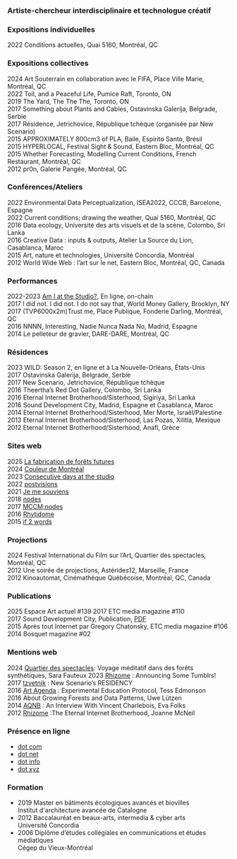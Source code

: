 ### Artiste-chercheur interdisciplinaire et technologue créatif

### Expositions individuelles
2022 Conditions actuelles, Quai 5160, Montréal, QC  
  
### Expositions collectives
2024 Art Souterrain en collaboration avec le FIFA, Place Ville Marie, Montréal, QC  
2022 Toil, and a Peaceful Life, Pumice Raft, Toronto, ON   
2019 The Yard, The The The, Toronto, ON  
2017 Something about Plants and Cables, Ostavinska Galerija, Belgrade, Serbie  
2017 Résidence, Jetrichovice, République tchèque (organisée par New Scenario)  
2015 APPROXIMATELY 800cm3 of PLA, Baile, Espírito Santo, Brésil  
2015 HYPERLOCAL, Festival Sight & Sound, Eastern Bloc, Montréal, QC  
2015 Whether Forecasting, Modelling Current Conditions, French Restaurant, Montréal, QC  
2012 pr0n, Galerie Pangée, Montréal, QC  
  
### Conférences/Ateliers
2022 Environmental Data Perceptualization, ISEA2022, CCCB, Barcelone, Espagne  
2022 Current conditions; drawing the weather, Quai 5160, Montréal, QC  
2016 Data ecology, Université des arts visuels et de la scène, Colombo, Sri Lanka  
2016 Creative Data : inputs & outputs, Atelier La Source du Lion, Casablanca, Maroc  
2015 Art, nature et technologies, Université Concordia, Montréal  
2012 World Wide Web : l’art sur le net, Eastern Bloc, Montréal, QC, Canada  
  
### Performances
2022-2023 [Am I at the Studio?](https://vincent.charlebois.info/am-i/), En ligne, on-chain  
2017 I did not. I did not. I do not say that, World Money Gallery, Brooklyn, NY  
2017 (TVP6000x2m)Trust me, Place Publique, Fonderie Darling, Montréal, QC  
2016 NNNN, Interesting, Nadie Nunca Nada No, Madrid, Espagne  
2014 Le pelleteur de gravier, DARE-DARE, Montréal, QC  
  
### Résidences
2023 WILD: Season 2, en ligne et à La Nouvelle-Orléans, États-Unis  
2017 Ostavinska Galerija, Belgrade, Serbie  
2017 New Scenario, Jetrichovice, République tchèque  
2016 Theertha’s Red Dot Gallery, Colombo, Sri Lanka  
2016 Eternal Internet Brotherhood/Sisterhood, Sigiriya, Sri Lanka  
2016 Sound Development City, Madrid, Espagne et Casablanca, Maroc  
2014 Eternal Internet Brotherhood/Sisterhood, Mer Morte, Israël/Palestine  
2013 Eternal Internet Brotherhood/Sisterhood, Las Pozas, Xilitla, Mexique  
2012 Eternal Internet Brotherhood/Sisterhood, Anafi, Grèce  
  
### Sites web
2025 [La fabrication de forêts futures](https://ffforests.xyz/v)  
2024 [Couleur de Montréal](https://vincent.charlebois.info/fr/couleur/)  
2023 [Consecutive days at the studio](https://vincent.charlebois.info/consecutive-days/)  
2022 [postvisions](https://postvis.io)  
2021 [Je me souviens](https://www.couvre-feu.quebec/)  
2018 [nodes](https://vincentcharlebois.net//nodes.html)  
2017 [MCCM;nodes](https://tripledoublev.net)  
2016 [Rhytidome](https://tripledoublev.net/rhytidome)  
2015 [if 2 words](https://tripledoublev.com/scroll)  
  
### Projections
2024 Festival International du Film sur l’Art, Quartier des spectacles, Montréal, QC  
2012 Une soirée de projections, Astérides12, Marseille, France  
2012 Kinoautomat, Cinémathèque Québécoise, Montréal, QC, Canada  
  
### Publications
2025 Espace Art actuel #139
2017 ETC media magazine #110   
2017 Sound Development City, Publication, [PDF](https://charlebois.solutions/pdfs/SDC_2016_Publication-Digital-Charlebois_Vincent.pdf)  
2015 Après tout Internet par Gregory Chatonsky, ETC media magazine #106  
2014 Bosquet magazine #02  
  
### Mentions web
2024 [Quartier des spectacles](https://www.quartierdesspectacles.com/fr/blogue/la-fabrication-de-forets-futures-voyage-meditatif-dans-des-forets-synthetiques): Voyage méditatif dans des forêts synthétiques, Sara Fauteux
2023 [Rhizome](https://rhizome.org/editorial/2023/feb/02/announcing-some-tumblrs/) : Announcing Some Tumblrs!  
2017 [tzvetnik](https://tzvetnik.online/article/new-scenario-s-residency) : New Scenario’s RESIDENCY  
2016 [Art Agenda](https://www.art-agenda.com/criticism/239530/experimental-education-protocol) : Experimental Education Protocol, Tess Edmonson  
2016 About Growing Forests and Data Patterns, Uwe Lützen  
2014 [AQNB](https://www.aqnb.com/2014/03/31/an-interview-with-vincent-charlebois/) : An Interview With Vincent Charlebois, Eva Folks  
2012 [Rhizome](https://rhizome.org/editorial/2012/aug/27/eternal-internet-brotherhood/) :The Eternal Internet Brotherhood, Joanne McNeil  

### Présence en ligne  
- [dot com](https://vincentcharlebois.com)  
- [dot net](https://vincentcharlebois.net)  
- [dot info](https://vincent.charlebois.info/fr)  
- [dot xyz](https://vncnt.xyz)  

### Formation
- 2019 Master en bâtiments écologiques avancés et biovilles  
        Institut d'architecture avancée de Catalogne  
- 2012 Baccalauréat en beaux-arts, intermedia & cyber arts  
        Université Concordia  
- 2006 Diplôme d’études collégiales en communications et études médiatiques  
        Cégep du Vieux-Montréal  
